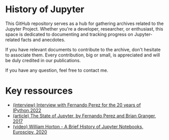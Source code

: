 # History of Jupyter

This GitHub repository serves as a hub for gathering archives related to the Jupyter Project. Whether you're a developer, researcher, or enthusiast, this space is dedicated to documenting and tracking progress on Jupyter-related facts and anecdotes.

If you have relevant documents to contribute to the archive, don't hesitate to associate them. Every contribution, big or small, is appreciated and will be duly credited in our publications.

If you have any question, feel free to contact me.

# Key ressources

- [(interview) Interview with Fernando Perez for the 20 years of IPython,2022](https://data.berkeley.edu/news/project-jupyter-celebrates-20-years-fernando-perez-reflects-how-it-started-open-sciences )
- [(article) The State of Jupyter, by Fernando Perez and Brian Granger, 2017](https://www.oreilly.com/radar/the-state-of-jupyter/)
- [(video) William Horton - A Brief History of Jupyter Notebooks, Euroscipy, 2020](https://www.youtube.com/watch?v=kFhhCOeYcGw&ab_channel=EuroPythonConference)
